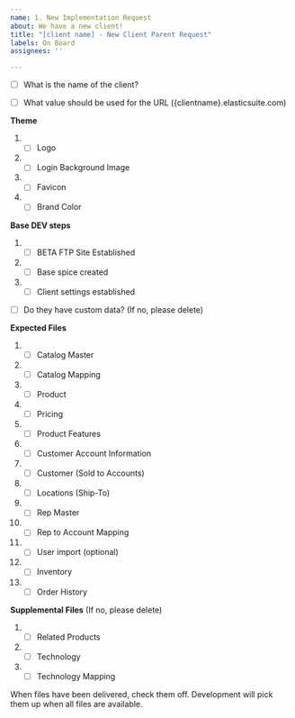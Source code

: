 ```yaml
---
name: 1. New Implementation Request
about: We have a new client!
title: "[client name] - New Client Parent Request"
labels: On Board
assignees: ''

---
```


- [ ] What is the name of the client? 

- [ ] What value should be used for the URL ({clientname}.elasticsuite.com) 


**Theme**
1. - [ ] Logo
1. - [ ] Login Background Image
1. - [ ] Favicon
1. - [ ] Brand Color

**Base DEV steps**
1. - [ ] BETA FTP Site Established
1. - [ ] Base spice created
1. - [ ] Client settings established

- [ ] Do they have custom data? (If no, please delete)

**Expected Files**
1. - [ ] Catalog Master
1. - [ ] Catalog Mapping
1. - [ ] Product 
1. - [ ] Pricing
1. - [ ] Product Features
1. - [ ] Customer Account Information
1. - [ ] Customer (Sold to Accounts)
1. - [ ] Locations (Ship-To)
1. - [ ] Rep Master
1. - [ ] Rep to Account Mapping
1. - [ ] User import (optional)
1. - [ ] Inventory
1. - [ ] Order History

**Supplemental Files**  (If no, please delete)
1. - [ ] Related Products
1. - [ ] Technology
1. - [ ] Technology Mapping

When files have been delivered, check them off. Development will pick them up when all files are available.
